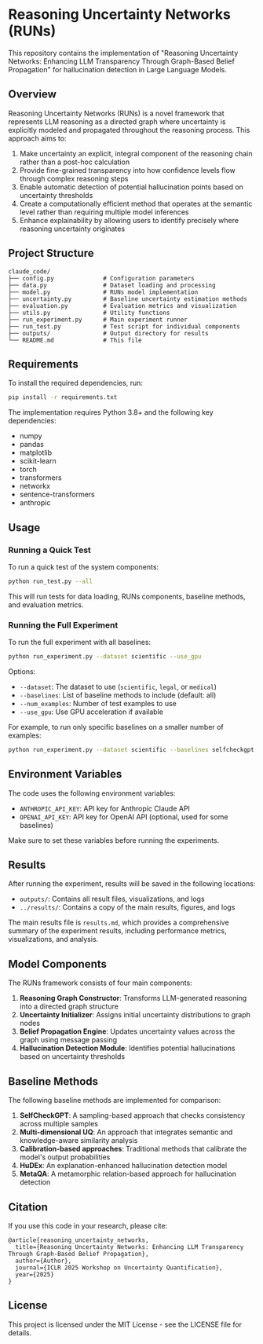 # Reasoning Uncertainty Networks (RUNs)

This repository contains the implementation of "Reasoning Uncertainty Networks: Enhancing LLM Transparency Through Graph-Based Belief Propagation" for hallucination detection in Large Language Models.

## Overview

Reasoning Uncertainty Networks (RUNs) is a novel framework that represents LLM reasoning as a directed graph where uncertainty is explicitly modeled and propagated throughout the reasoning process. This approach aims to:

1. Make uncertainty an explicit, integral component of the reasoning chain rather than a post-hoc calculation
2. Provide fine-grained transparency into how confidence levels flow through complex reasoning steps
3. Enable automatic detection of potential hallucination points based on uncertainty thresholds
4. Create a computationally efficient method that operates at the semantic level rather than requiring multiple model inferences
5. Enhance explainability by allowing users to identify precisely where reasoning uncertainty originates

## Project Structure

```
claude_code/
├── config.py              # Configuration parameters
├── data.py                # Dataset loading and processing
├── model.py               # RUNs model implementation
├── uncertainty.py         # Baseline uncertainty estimation methods
├── evaluation.py          # Evaluation metrics and visualization
├── utils.py               # Utility functions
├── run_experiment.py      # Main experiment runner
├── run_test.py            # Test script for individual components
├── outputs/               # Output directory for results
└── README.md              # This file
```

## Requirements

To install the required dependencies, run:

```bash
pip install -r requirements.txt
```

The implementation requires Python 3.8+ and the following key dependencies:
- numpy
- pandas
- matplotlib
- scikit-learn
- torch
- transformers
- networkx
- sentence-transformers
- anthropic

## Usage

### Running a Quick Test

To run a quick test of the system components:

```bash
python run_test.py --all
```

This will run tests for data loading, RUNs components, baseline methods, and evaluation metrics.

### Running the Full Experiment

To run the full experiment with all baselines:

```bash
python run_experiment.py --dataset scientific --use_gpu
```

Options:
- `--dataset`: The dataset to use (`scientific`, `legal`, or `medical`)
- `--baselines`: List of baseline methods to include (default: all)
- `--num_examples`: Number of test examples to use
- `--use_gpu`: Use GPU acceleration if available

For example, to run only specific baselines on a smaller number of examples:

```bash
python run_experiment.py --dataset scientific --baselines selfcheckgpt hudex --num_examples 20
```

## Environment Variables

The code uses the following environment variables:
- `ANTHROPIC_API_KEY`: API key for Anthropic Claude API
- `OPENAI_API_KEY`: API key for OpenAI API (optional, used for some baselines)

Make sure to set these variables before running the experiments.

## Results

After running the experiment, results will be saved in the following locations:
- `outputs/`: Contains all result files, visualizations, and logs
- `../results/`: Contains a copy of the main results, figures, and logs

The main results file is `results.md`, which provides a comprehensive summary of the experiment results, including performance metrics, visualizations, and analysis.

## Model Components

The RUNs framework consists of four main components:

1. **Reasoning Graph Constructor**: Transforms LLM-generated reasoning into a directed graph structure
2. **Uncertainty Initializer**: Assigns initial uncertainty distributions to graph nodes
3. **Belief Propagation Engine**: Updates uncertainty values across the graph using message passing
4. **Hallucination Detection Module**: Identifies potential hallucinations based on uncertainty thresholds

## Baseline Methods

The following baseline methods are implemented for comparison:

1. **SelfCheckGPT**: A sampling-based approach that checks consistency across multiple samples
2. **Multi-dimensional UQ**: An approach that integrates semantic and knowledge-aware similarity analysis
3. **Calibration-based approaches**: Traditional methods that calibrate the model's output probabilities
4. **HuDEx**: An explanation-enhanced hallucination detection model
5. **MetaQA**: A metamorphic relation-based approach for hallucination detection

## Citation

If you use this code in your research, please cite:

```
@article{reasoning_uncertainty_networks,
  title={Reasoning Uncertainty Networks: Enhancing LLM Transparency Through Graph-Based Belief Propagation},
  author={Author},
  journal={ICLR 2025 Workshop on Uncertainty Quantification},
  year={2025}
}
```

## License

This project is licensed under the MIT License - see the LICENSE file for details.